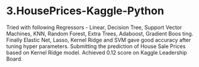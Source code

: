 # 3.HousePrices-Kaggle-Python
Tried with following Regressors - Linear, Decision Tree, Support Vector Machines, KNN, Random Forest, Extra Trees, Adaboost, Gradient Boos
ting.
Finally Elastic Net, Lasso, Kernel Ridge and SVM gave good accuracy after tuning hyper parameters.
Submitting the prediction of House Sale Prices based on Kernel Ridge model. 
Achieved 0.12 score on Kaggle Leadership Board.
